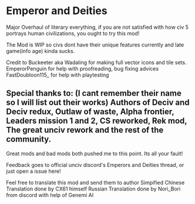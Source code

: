 # Emperor and Deities
 Major Overhaul of literary everything, if you are not satisfied with how civ 5 portrays human civilizations, you ought to try this mod!

 The Mod is WIP so civs dont have their unique features currently and late game(info age) kinda sucks.

 Credit to 
 Buckeeter aka Wadaling for making full vector icons and tile sets.
 EmperorPenguin for help with proofreading, bug fixing advices
 FastDoubloon115_ for help with playtesting

 Special thanks to:
 (I cant remember their name so I will list out their works)
 Authors of Deciv and Deciv redux, Outlaw of waste, Alpha frontier, Leaders mission 1 and 2, CS reworked, Rek mod, The great unciv rework and the rest of the community. 
 ---
 Great mods and bad mods both pushed me to this point. Its all your fault!

 Feedback goes to official unciv discord's Emperors and Deities thread, or just open a issue here!

 Feel free to translate this mod and send them to author
 Simpified Chinese Translation done by CX61 himself
 Russian Translation done by Nori_Bori from discord with help of Genemi AI


